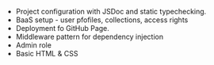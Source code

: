 - Project configuration with JSDoc and static typechecking.
- BaaS setup - user pfofiles, collections, access rights
- Deployment fo GitHub Page. 
- Middleware pattern for dependency injection
- Admin role
- Basic HTML & CSS
